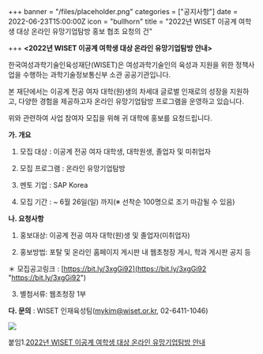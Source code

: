 +++
banner = "/files/placeholder.png"
categories = ["공지사항"]
date = 2022-06-23T15:00:00Z
icon = "bullhorn"
title = "2022년 WISET 이공계 여학생 대상 온라인 유망기업탐방 홍보 협조 요청의 건"

+++
**<2022년 WISET 이공계 여학생 대상 온라인 유망기업탐방 안내>**

한국여성과학기술인육성재단(WISET)은 여성과학기술인의 육성과 지원을 위한 정책사업을 수행하는 과학기술정보통신부 소관 공공기관입니다.

본 재단에서는 이공계 전공 여자 대학(원)생의 차세대 글로벌 인재로의 성장을 지원하고, 다양한 경험을 제공하고자 온라인 유망기업탐방 프로그램을 운영하고 있습니다.

위와 관련하여 사업 참여자 모집을 위해 귀 대학에 홍보를 요청드립니다.

**가. 개요**

1) 모집 대상 : 이공계 전공 여자 대학생, 대학원생, 졸업자 및 미취업자

2) 모집 프로그램 : 온라인 유망기업탐방

3) 멘토 기업 : SAP Korea

4) 모집 기간 : \~ 6월 26일(일) 까지(※ 선착순 100명으로 조기 마감될 수 있음)

**나. 요청사항**

1) 홍보대상: 이공계 전공 여자 대학(원)생 및 졸업자(미취업자)

2) 홍보방법: 포탈 및 온라인 홈페이지 게시판 내 웹초청장 게시, 학과 게시판 공지 등

＊ 모집공고링크 : [https://bit.ly/3xgGi92](https://bit.ly/3xgGi92 "https://bit.ly/3xgGi92")

3) 별첨서류: 웹초청장 1부

**다. 문의** : WISET 인재육성팀(mykim@wiset.or.kr, 02-6411-1046)

![](/files/_-edm-poster-sap-korea.png)

붙임1.[2022년 WISET 이공계 여학생 대상 온라인 유망기업탐방 안내](/files/2022-wiset.zip)
